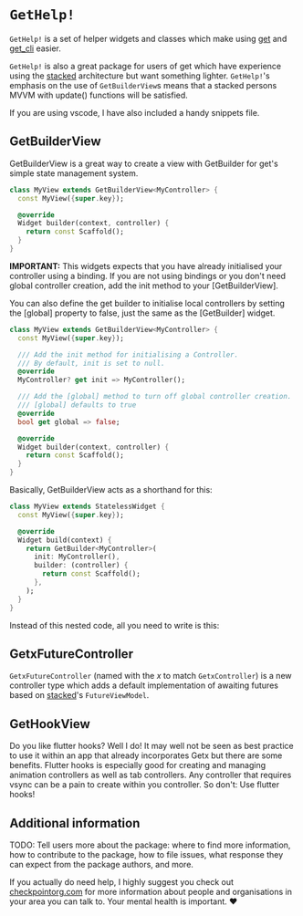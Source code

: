 # `GetHelp!`

`GetHelp!` is a set of helper widgets and classes which make using [get](https://pub.dev/packages/get) and [get_cli](https://pub.dev/packages/get_cli) easier.

`GetHelp!` is also a great package for users of get which have experience using the [stacked](https://pub.dev/packages/stacked) architecture but want something lighter. `GetHelp!`'s emphasis on the use of `GetBuilderView`s means that a stacked persons MVVM with update() functions will be satisfied.

If you are using vscode, I have also included a handy snippets file.

## GetBuilderView

GetBuilderView is a great way to create a view with GetBuilder for get's simple state management system.

```dart
class MyView extends GetBuilderView<MyController> {
  const MyView({super.key});

  @override
  Widget builder(context, controller) {
    return const Scaffold();
  }
}
```

**IMPORTANT:**
This widgets expects that you have already initialised your controller using a binding.
If you are not using bindings or you don't need global controller creation, add the init method to your [GetBuilderView].

You can also define the get builder to initialise local controllers by setting the [global] property to false, just the same as the [GetBuilder] widget.

```dart
class MyView extends GetBuilderView<MyController> {
  const MyView({super.key});

  /// Add the init method for initialising a Controller.
  /// By default, init is set to null.
  @override
  MyController? get init => MyController();

  /// Add the [global] method to turn off global controller creation.
  /// [global] defaults to true
  @override
  bool get global => false;

  @override
  Widget builder(context, controller) {
    return const Scaffold();
  }
}
```

Basically, GetBuilderView acts as a shorthand for this:

```dart
class MyView extends StatelessWidget {
  const MyView({super.key});

  @override
  Widget build(context) {
    return GetBuilder<MyController>(
      init: MyController(),
      builder: (controller) {
        return const Scaffold();
      },
    );
  }
}
```

Instead of this nested code, all you need to write is this:

## GetxFutureController

`GetxFutureController` (named with the _x_ to match `GetxController`) is a new controller type which adds a default implementation of awaiting futures based on [stacked](https://pub.dev/packages/stacked)'s `FutureViewModel`.

## GetHookView

Do you like flutter hooks? Well I do! It may well not be seen as best practice to use it within an app that already incorporates Getx but there are some benefits. Flutter hooks is especially good for creating and managing animation controllers as well as tab controllers. Any controller that requires vsync can be a pain to create within you controller. So don't: Use flutter hooks!

## Additional information

TODO: Tell users more about the package: where to find more information, how to
contribute to the package, how to file issues, what response they can expect
from the package authors, and more.

If you actually do need help, I highly suggest you check out [checkpointorg.com](https://checkpointorg.com/global/) for more information about people and organisations in your area you can talk to. Your mental health is important. ❤️
